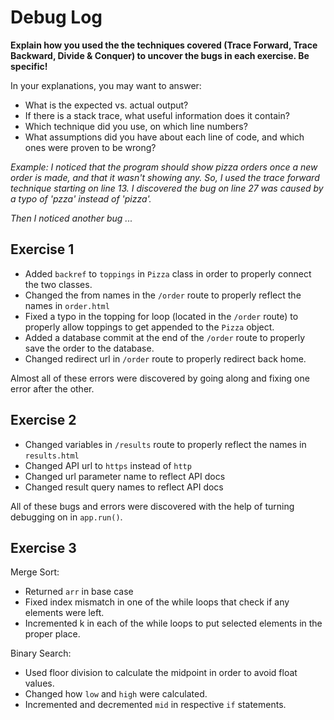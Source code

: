 # Debug Log

**Explain how you used the the techniques covered (Trace Forward, Trace Backward, Divide & Conquer) to uncover the bugs in each exercise. Be specific!**

In your explanations, you may want to answer:

- What is the expected vs. actual output?
- If there is a stack trace, what useful information does it contain?
- Which technique did you use, on which line numbers?
- What assumptions did you have about each line of code, and which ones were proven to be wrong?

_Example: I noticed that the program should show pizza orders once a new order is made, and that it wasn't showing any. So, I used the trace forward technique starting on line 13. I discovered the bug on line 27 was caused by a typo of 'pzza' instead of 'pizza'._

_Then I noticed another bug ..._

## Exercise 1

- Added `backref` to `toppings` in `Pizza` class in order to properly connect the two classes.
- Changed the from names in the `/order` route to properly reflect the names in `order.html`
- Fixed a typo in the topping for loop (located in the `/order` route) to properly allow toppings to get appended to the `Pizza` object.
- Added a database commit at the end of the `/order` route to properly save the order to the database.
- Changed redirect url in `/order` route to properly redirect back home.

Almost all of these errors were discovered by going along and fixing one error after the other.

## Exercise 2

- Changed variables in `/results` route to properly reflect the names in `results.html`
- Changed API url to `https` instead of `http`
- Changed url parameter name to reflect API docs
- Changed result query names to reflect API docs

All of these bugs and errors were discovered with the help of turning debugging on in `app.run()`.

## Exercise 3

Merge Sort:

- Returned `arr` in base case
- Fixed index mismatch in one of the while loops that check if any elements were left.
- Incremented k in each of the while loops to put selected elements in the proper place.

Binary Search:

- Used floor division to calculate the midpoint in order to avoid float values.
- Changed how `low` and `high` were calculated.
- Incremented and decremented `mid` in respective `if` statements.
